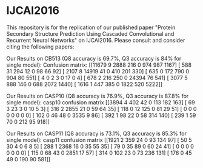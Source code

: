 # IJCAI2016
This repository is for the replication of our published paper "Protein Secondary Structure Prediction Using Cascaded Convolutional and Recurrent Neural Networks" on IJCAI2016. Please consult and consider citing the following papers:



Our Results on CB513 (Q8 accuracy is 69.7%, Q3 accuracy is 84% for single model):
Confusion matrix:
[[11679     9  2888   216     0   974   987  1167]
 [  588    31   294    12     0    98    66    92]
 [ 2107     8 14919    41     0   410   201   330]
 [  635     0   172   790     0   904    80   551]
 [    4     0     2     3     0    17     0     4]
 [  678     2   216   250     0 24394    76   541]
 [ 3077     5   888   146     0   688  2072  1440]
 [ 1616     1   447   385     0  1822   520  5222]]
 
Our Results on CASP10 (Q8 accuracy is 76.9%, Q3 accuracy is 87.8% for single model): 
casp10 confusion matrix 
 [[3894    4  402   42    0  113  182  163]
 [  69    3   23    3    0   10    5    3]
 [ 316    2 2855   21    0   59   64   35]
 [ 118    0   12  125    0   81   29   51]
 [   0    0    0    0    0    0    0    0]
 [ 102    0   46   48    0 3535    9   86]
 [ 392    1   98   22    0   58  314  140]
 [ 239    1   59   70    0  212   95  918]]
 
 Our Results on CASP11 (Q8 accuracy is 73.1%, Q3 accuracy is 85.3% for single model): 
casp11 confusion matrix 
 [[1921    2  359   24    0   93  134   97]
 [  50    5   30    4    0    6    8    5]
 [ 288    1 2368   16    0   35   55   35]
 [  79    0   35   89    0   60   24   41]
 [   0    0    0    0    0    0    0    0]
 [ 115    0   68   43    0 2851   17   57]
 [ 314    0  102   23    0   73  236  131]
 [ 176    0   45   49    0  190   90  581]]
